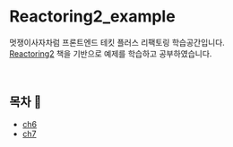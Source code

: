 # Reactoring2_example

멋쟁이사자차럼 프론트엔드 테킷 플러스 리팩토링 학습공간입니다. <br>
[Reactoring2](https://www.aladin.co.kr/shop/wproduct.aspx?ItemId=236186172&start=slayer) 책을 기반으로 예제를 학습하고 공부하였습니다.

<br>

## 목차 📑

- [ch6](./ch6)
- [ch7](./ch7)

